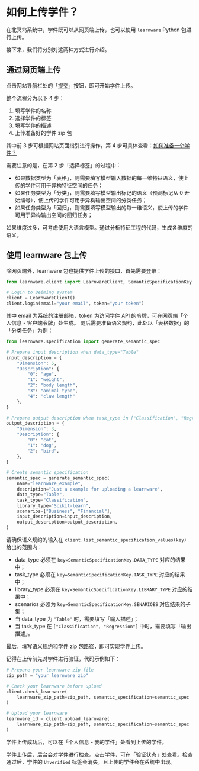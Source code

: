 # 如何上传学件？

在北冥坞系统中，学件既可以从网页端上传，也可以使用 `learnware` Python 包进行上传。

接下来，我们将分别对这两种方式进行介绍。

## 通过网页端上传

点击网站导航栏处的「[提交](https://www.bmwu.cloud/#/submit)」按钮，即可开始学件上传。

整个流程分为以下 4 步：
1. 填写学件的名称
2. 选择学件的标签
3. 填写学件的描述
4. 上传准备好的学件 zip 包

其中前 3 步可根据网站页面指引进行操作，第 4 步可具体查看：[如何准备一个学件？](/zh-CN/user-guide/learnware-upload/prepare)

需要注意的是，在第 2 步「选择标签」的过程中：
- 如果数据类型为「表格」，则需要填写模型输入数据的每一维特征语义，使上传的学件可用于异构特征空间的任务；
- 如果任务类型为「分类」，则需要填写模型输出标记的语义（预测标记从 0 开始编号），使上传的学件可用于异构输出空间的分类任务；
- 如果任务类型为「回归」，则需要填写模型输出的每一维语义，使上传的学件可用于异构输出空间的回归任务；

如果维度过多，可考虑使用大语言模型。通过分析特征工程的代码，生成各维度的语义。


## 使用 learnware 包上传

除网页端外，learnware 包也提供学件上传的接口，首先需要登录：
```py
from learnware.client import LearnwareClient, SemanticSpecificationKey

# Login to Beiming system
client = LearnwareClient()
client.login(email="your email", token="your token")
```
其中 email 为系统的注册邮箱，token 为访问学件 API 的令牌，可在网页端「个人信息 - 客户端令牌」处生成。
随后需要准备语义规约，此处以「表格数据」的「分类任务」为例：
```py
from learnware.specification import generate_semantic_spec

# Prepare input description when data_type="Table"
input_description = {
    "Dimension": 5,
    "Description": {
        "0": "age",
        "1": "weight",
        "2": "body length",
        "3": "animal type",
        "4": "claw length"
    },
}

# Prepare output description when task_type in ["Classification", "Regression"]
output_description = {
    "Dimension": 3,
    "Description": {
        "0": "cat",
        "1": "dog",
        "2": "bird",
    },
}

# Create semantic specification
semantic_spec = generate_semantic_spec(
    name="learnware_example",
    description="Just a example for uploading a learnware",
    data_type="Table",
    task_type="Classification",
    library_type="Scikit-learn",
    scenarios=["Business", "Financial"],
    input_description=input_description,
    output_description=output_description,
)
```
请确保语义规约的输入在 `client.list_semantic_specification_values(key)` 给出的范围内：
- data\_type 必须在 `key=SemanticSpecificationKey.DATA_TYPE` 对应的结果中；
- task\_type 必须在 `key=SemanticSpecificationKey.TASK_TYPE` 对应的结果中；
- library\_type 必须在 `key=SemanticSpecificationKey.LIBRARY_TYPE` 对应的结果中；
- scenarios 必须为 `key=SemanticSpecificationKey.SENARIOES` 对应结果的子集；
- 当 data\_type 为 `"Table"` 时，需要填写「输入描述」；
- 当 task\_type 在 `["Classification", "Regression"]` 中时，需要填写「输出描述」。

最后，填写语义规约和学件 zip 包路径，即可实现学件上传。

记得在上传前先对学件进行验证，代码示例如下：
```py
# Prepare your learnware zip file
zip_path = "your learnware zip"

# Check your learnware before upload
client.check_learnware(
    learnware_zip_path=zip_path, semantic_specification=semantic_spec
)

# Upload your learnware
learnware_id = client.upload_learnware(
    learnware_zip_path=zip_path, semantic_specification=semantic_spec
)
```

学件上传成功后，可以在「个人信息 - 我的学件」处看到上传的学件。

学件上传后，后台会对学件进行检查。点击学件，可在「验证状态」处查看。检查通过后，学件的 `Unverified` 标签会消失，且上传的学件会在系统中出现。